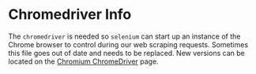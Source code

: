 # Chromedriver Info

The `chromedriver` is needed so `selenium` can start up an instance of the Chrome browser to control during our web scraping requests. Sometimes this file goes out of date and needs to be replaced. New versions can be located on the [Chromium ChromeDriver](https://sites.google.com/a/chromium.org/chromedriver/) page.